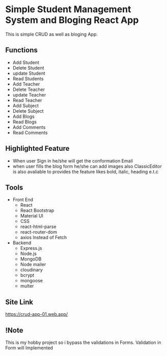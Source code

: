 # Simple Student Management System and Bloging React App
This is simple CRUD as well as bloging App. 
## Functions 
* Add Student
* Delete Student
* update Student
* Read Students
* Add Teacher
* Delete Teacher
* update Teacher
* Read Teacher
* Add Subject
* Delete Subject
* Add Blogs 
* Read Blogs
* Add Comments 
* Read Comments
## Highlighted Feature 
  * When user Sign in he/she will get the conformation Email
  * when user fills the blog form he/she can add images also ClassicEditor is also avaliable to provides the feature likes bold, italic, heading e.t.c
## Tools
* Front End
  * React
  * React Bootstrap
  * Material UI
  * CSS
  * react-html-parse
  * react-router-dom
  * axios
    Instead of Fetch
* Backend 
  * Express.js
  * Node.js
  * MongoDB
  * Node mailer
  * cloudinary 
  * bcrypt
  * mongoose 
  * multer
## Site Link  
https://crud-app-01.web.app/
## !Note
This is my hobby project so i bypass the validations in Forms. Validation in Form will Implemented 
